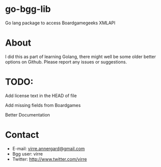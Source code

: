 # go-bgg-lib
Go lang package to access Boardgamegeeks XMLAPI 

# About
I did this as part of learning Golang, there might well be some older better options on Github.
Please report any issues or suggestions.

# TODO:
Add license text in the HEAD of file

Add missing fields from Boardgames

Better Documentation

# Contact
- E-mail: virre.annergard@gmail.com
- Bgg user: virre
- Twitter: http://www.twitter.com/virre
